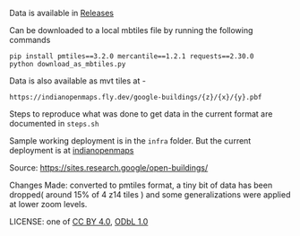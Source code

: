 
Data is available in [Releases](https://github.com/ramSeraph/google_buildings_india/releases/tag/GOBI-latest)

Can be downloaded to a local mbtiles file by running the following commands

```
pip install pmtiles==3.2.0 mercantile==1.2.1 requests==2.30.0
python download_as_mbtiles.py
```
Data is also available as mvt tiles at -
```
https://indianopenmaps.fly.dev/google-buildings/{z}/{x}/{y}.pbf
```

Steps to reproduce what was done to get data in the current format are documented in `steps.sh`

Sample working deployment is in the `infra` folder. But the current deployment is at [indianopenmaps](https://github.com/ramSeraph/indianopenmaps)

Source: https://sites.research.google/open-buildings/

Changes Made: converted to pmtiles format, a tiny bit of data has been dropped( around 15% of 4 z14 tiles ) and some generalizations were applied at lower zoom levels.

LICENSE: one of [CC BY 4.0](https://creativecommons.org/licenses/by/4.0/), [ODbL 1.0](https://opendatacommons.org/licenses/odbl/1-0/) 
